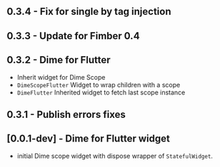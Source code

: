 ## 0.3.4 - Fix for single by tag injection

## 0.3.3 - Update for Fimber 0.4

## 0.3.2 - Dime for Flutter
 
- Inherit widget for Dime Scope
- `DimeScopeFlutter` Widget to wrap children with a scope
- `DimeFlutter` Inherited widget to fetch last scope instance

## 0.3.1 - Publish errors fixes

## [0.0.1-dev] - Dime for Flutter widget
- initial Dime scope widget with dispose wrapper of `StatefulWidget`. 


